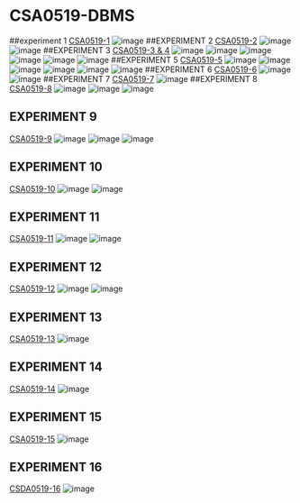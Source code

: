 # CSA0519-DBMS
##experiment  1
[CSA0519-1](https://github.com/vigneshwarannp-192124181/CSA0519-DBMS/blob/main/experiment_1.txt)
![image](https://user-images.githubusercontent.com/113887879/191266855-f46d4376-989c-4d6d-86ec-56e6e0146634.png)
##EXPERIMENT 2
[CSA0519-2](https://github.com/vigneshwarannp-192124181/CSA0519-DBMS/blob/main/experiment%202)
![image](https://user-images.githubusercontent.com/113887879/191280248-7687e5e7-3f52-48ae-9656-8b2efb633ddd.png)
![image](https://user-images.githubusercontent.com/113887879/191280505-6194f134-51fc-4649-9743-8bf69503f0fc.png)
##EXPERIMENT 3
[CSA0519-3 & 4](https://github.com/vigneshwarannp-192124181/CSA0519-DBMS/blob/main/experiment%203%264)
![image](https://user-images.githubusercontent.com/113887879/191759703-73f19e54-0913-4229-87fd-d9ea89344c4a.png)
![image](https://user-images.githubusercontent.com/113887879/191759767-94826f0a-6257-4b08-8284-8dd1c964f74e.png)
![image](https://user-images.githubusercontent.com/113887879/191759815-c37d1151-cbc5-484d-8da0-2363ae80a1de.png)
![image](https://user-images.githubusercontent.com/113887879/191759898-aff3935e-e7e0-4374-8f0c-32180752aa32.png)
![image](https://user-images.githubusercontent.com/113887879/191759955-d5c7bc8f-2919-4cee-8532-c3f5fe808cf0.png)
![image](https://user-images.githubusercontent.com/113887879/191760037-37d051b7-da21-4d0b-8ecf-4f98aca19b68.png)
##EXPERIMENT 5
[CSA0519-5](https://github.com/vigneshwarannp-192124181/CSA0519-DBMS/blob/main/experiment%205)
![image](https://user-images.githubusercontent.com/113887879/191760783-3025862c-fc48-4d77-b3f4-4c34e7089100.png)
![image](https://user-images.githubusercontent.com/113887879/191760858-a4efb94e-3dad-4060-b97c-e33762f06260.png)
![image](https://user-images.githubusercontent.com/113887879/191760935-b1dcf84e-2093-4b20-bb7e-7f8e1104c631.png)
![image](https://user-images.githubusercontent.com/113887879/191761004-2d685504-6d94-4654-94be-9378a2b4a1aa.png)
![image](https://user-images.githubusercontent.com/113887879/191761068-38678272-2f44-412d-847d-9701839639b9.png)
![image](https://user-images.githubusercontent.com/113887879/191761130-1f137787-492a-4deb-8e46-c5fa74af6df5.png)
##EXPERIMENT 6
[CSA0519-6](https://github.com/vigneshwarannp-192124181/CSA0519-DBMS/blob/main/experiment-6)
![image](https://user-images.githubusercontent.com/113887879/191761587-6dd47605-6f88-44d8-b2f3-84d6f81e5520.png)
![image](https://user-images.githubusercontent.com/113887879/191761672-c76f5d8b-f261-4aa6-bf91-5a1ba26df4db.png)
##EXPERIMENT 7
[CSA0519-7](https://github.com/vigneshwarannp-192124181/CSA0519-DBMS/blob/main/EXPERIMENT%207)
![image](https://user-images.githubusercontent.com/113887879/191762679-de1db4f7-a5fb-42b4-b3a6-885e5c5245ca.png)
##EXPERIMENT 8
[CSA0519-8](https://github.com/vigneshwarannp-192124181/CSA0519-DBMS/blob/main/EXPERIMENT%208)
![image](https://user-images.githubusercontent.com/113887879/192001823-91ea12b0-754e-48e8-86a5-f83bc673688c.png)
![image](https://user-images.githubusercontent.com/113887879/192001879-609be1af-3449-41a6-9a90-d776f9277328.png)
![image](https://user-images.githubusercontent.com/113887879/192001953-7f85f299-0d3c-4f45-a19f-cdc89f903f96.png)
## EXPERIMENT 9
[CSA0519-9](https://github.com/vigneshwarannp-192124181/CSA0519-DBMS/blob/main/EXPERIMENT%209)
![image](https://user-images.githubusercontent.com/113887879/192002365-8ddd9283-7651-46c6-852a-9a437c23f8c2.png)
![image](https://user-images.githubusercontent.com/113887879/192002406-c376021c-a897-47b5-adde-c4a6e3e4ca19.png)
![image](https://user-images.githubusercontent.com/113887879/192002465-1ae66f23-481b-436a-b82f-c0bb69326056.png)
## EXPERIMENT 10
[CSA0519-10](https://github.com/vigneshwarannp-192124181/CSA0519-DBMS/blob/main/EXPERIMENT%2010)
![image](https://user-images.githubusercontent.com/113887879/192002945-2a197770-43ee-4962-b742-7b5d151a176a.png)
![image](https://user-images.githubusercontent.com/113887879/192003018-9433e163-893a-486d-b429-7e615ac10e8a.png)
## EXPERIMENT 11
[CSA0519-11](https://github.com/vigneshwarannp-192124181/CSA0519-DBMS/blob/main/EXPERIMENT%2011)
![image](https://user-images.githubusercontent.com/113887879/192003330-edc119ed-e0d2-4c0e-9058-41590084185b.png)
![image](https://user-images.githubusercontent.com/113887879/192003460-36c9e971-3472-4a76-82c4-b3dda8eff490.png)
## EXPERIMENT 12
[CSA0519-12](https://github.com/vigneshwarannp-192124181/CSA0519-DBMS/blob/main/EXPERIMENT%2012)
![image](https://user-images.githubusercontent.com/113887879/192003672-70721795-5cb5-41fd-b2b3-587db10da1d4.png)
![image](https://user-images.githubusercontent.com/113887879/192003710-d85801ab-a1a9-4eb1-b7aa-0a04a98d1709.png)
## EXPERIMENT 13
[CSA0519-13](https://github.com/vigneshwarannp-192124181/CSA0519-DBMS/blob/main/EXPERIMENT%2013)
![image](https://user-images.githubusercontent.com/113887879/192003934-9f91a64d-74a9-430a-afe1-e58b50ae71e4.png)
## EXPERIMENT 14
[CSA0519-14](https://github.com/vigneshwarannp-192124181/CSA0519-DBMS/blob/main/EXPERIMENT%2014)
![image](https://user-images.githubusercontent.com/113887879/192004164-fda4c506-7158-498e-a416-625e023d6e73.png)
## EXPERIMENT 15
[CSA0519-15](https://github.com/vigneshwarannp-192124181/CSA0519-DBMS/blob/main/EXPERIMENT%2015)
![image](https://user-images.githubusercontent.com/113887879/192004423-cfe53899-a979-4084-a6fd-5ba86987ddf0.png)
## EXPERIMENT 16
[CSDA0519-16](https://github.com/vigneshwarannp-192124181/CSA0519-DBMS/blob/main/experiment%2016)
![image](https://user-images.githubusercontent.com/113887879/192004633-b220acdc-507d-4fff-ac9c-f97cb759a3eb.png)

